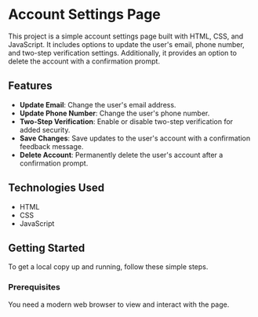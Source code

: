 # Account Settings Page

This project is a simple account settings page built with HTML, CSS, and JavaScript. It includes options to update the user's email, phone number, and two-step verification settings. Additionally, it provides an option to delete the account with a confirmation prompt.

## Features

- **Update Email**: Change the user's email address.
- **Update Phone Number**: Change the user's phone number.
- **Two-Step Verification**: Enable or disable two-step verification for added security.
- **Save Changes**: Save updates to the user's account with a confirmation feedback message.
- **Delete Account**: Permanently delete the user's account after a confirmation prompt.

## Technologies Used

- HTML
- CSS
- JavaScript

## Getting Started

To get a local copy up and running, follow these simple steps.

### Prerequisites

You need a modern web browser to view and interact with the page.


